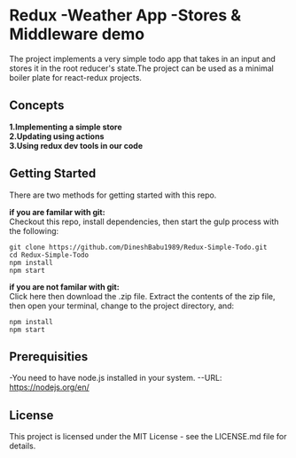 # Redux -Weather App -Stores & Middleware demo

The project implements a very simple todo app that takes in an input and stores it in the root reducer's state.The project can be used as a minimal boiler plate for react-redux projects.

## Concepts

**1.Implementing a simple store**  
**2.Updating using actions**  
**3.Using redux dev tools in our code**

## Getting Started

There are two methods for getting started with this repo.

**if you are familar with git:**  
Checkout this repo, install dependencies, then start the gulp process with the following:

```
git clone https://github.com/DineshBabu1989/Redux-Simple-Todo.git
cd Redux-Simple-Todo
npm install
npm start
```

**if you are not familar with git:**  
Click here then download the .zip file. Extract the contents of the zip file, then open your terminal,
change to the project directory, and:

```
npm install
npm start
```

## Prerequisities

-You need to have node.js installed in your system.
--URL: https://nodejs.org/en/

## License

This project is licensed under the MIT License - see the LICENSE.md file for details.
